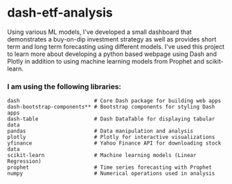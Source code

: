 # dash-etf-analysis
Using various ML models, I've developed a small dashboard that demonstrates a buy-on-dip investment strategy as well as provides short term and long term forecasting using different models.  I've used this project to learn more about developing a python based webpage using Dash and Plotly in addition to using machine learning models from Prophet and scikit-learn.

### I am using the following libraries:
```
dash                        # Core Dash package for building web apps
dash-bootstrap-components** # Bootstrap components for styling Dash apps
dash-table                  # Dash DataTable for displaying tabular data
pandas                      # Data manipulation and analysis
plotly                      # Plotly for interactive visualizations
yfinance                    # Yahoo Finance API for downloading stock data
scikit-learn                # Machine learning models (Linear Regression)
prophet                     # Time series forecasting with Prophet
numpy                       # Numerical operations used in analysis
```
